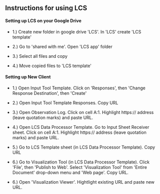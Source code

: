 ## Instructions for using LCS

#### Setting up LCS on your Google Drive

* 1.) Create new folder in google drive 'LCS'.  In 'LCS' create 'LCS template'

* 2.) Go to 'shared with me'.  Open 'LCS app' folder

* 3.) Select all files and copy

* 4.) Move copied files to 'LCS template'

#### Setting up New Client

* 1.) Open Input Tool Template.  Click on 'Responses', then 'Change Response Destination', then 'Create'

* 2.) Open Input Tool Template Responses. Copy URL

* 3.) Open Observation Log. Click on cell A:1. Highlight https:// address (leave quotation marks) and paste URL.

* 4.) Open LCS Data Processor Template. Go to Input Sheet Receiver sheet. Click on cell A:1. Highlight https:// address (leave quotation marks) and paste URL.

* 5.) Go to LCS Template sheet (in LCS Data Processor Template). Copy URL

* 6.) Go to Visualization Tool (in LCS Data Processor Template).  Click 'File', then 'Publish to Web'. Select 'Visualization Tool' from 'Entire Document' drop-down menu and 'Web page'. Copy URL.

* 6.) Open 'Visualization Viewer'.  Hightlight existing URL and paste new URL.

